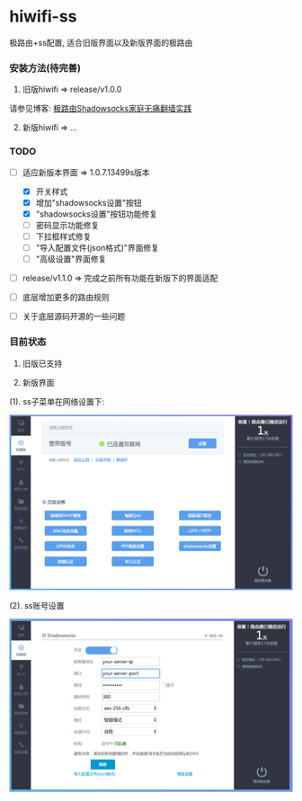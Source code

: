 # hiwifi-ss

极路由+ss配置, 适合旧版界面以及新版界面的极路由

### 安装方法(待完善)

1. 旧版hiwifi => release/v1.0.0

请参见博客: [极路由Shadowsocks家庭无痛翻墙实践](https://luolei.org/hiwifi-shadowsocks/)

2. 新版hiwifi => ...

### TODO 

 - [ ] 适应新版本界面 => 1.0.7.13499s版本

   - [x] 开关样式
   - [x] 增加"shadowsocks设置"按钮
   - [x] "shadowsocks设置"按钮功能修复
   - [ ] 密码显示功能修复
   - [ ] 下拉框样式修复
   - [ ] "导入配置文件(json格式)"界面修复
   - [ ] "高级设置"界面修复
 
 - [ ] release/v1.1.0 => 完成之前所有功能在新版下的界面适配 
 - [ ] 底层增加更多的路由规则
 - [ ] 关于底层源码开源的一些问题

### 目前状态

1. 旧版已支持

2. 新版界面

(1). ss子菜单在网络设置下:

![](./ss-menu.png)

(2). ss账号设置
 
![](./ss-settings.png)
